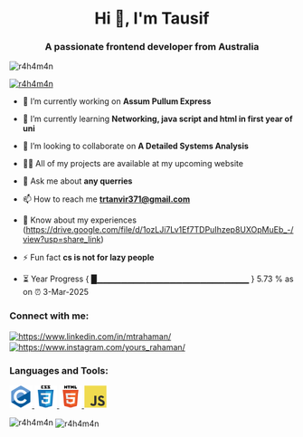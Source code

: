 <h1 align="center">Hi 👋, I'm Tausif</h1>
<h3 align="center">A passionate frontend developer from Australia</h3>

<p align="left"> <img src="https://komarev.com/ghpvc/?username=r4h4m4n&label=Profile%20views&color=0e75b6&style=flat" alt="r4h4m4n" /> </p>

<p align="left"> <a href="https://github.com/ryo-ma/github-profile-trophy"><img src="https://github-profile-trophy.vercel.app/?username=r4h4m4n" alt="r4h4m4n" /></a> </p>

- 🔭 I’m currently working on **Assum Pullum Express**

- 🌱 I’m currently learning **Networking, java script and html in first year of uni**

- 👯 I’m looking to collaborate on **A Detailed Systems Analysis**

- 👨‍💻 All of my projects are available at my upcoming website

- 💬 Ask me about **any querries**

- 📫 How to reach me **trtanvir371@gmail.com**

- 📄 Know about my experiences (https://drive.google.com/file/d/1ozLJi7Lv1Ef7TDPuIhzep8UXOpMuEb_-/view?usp=share_link)

- ⚡ Fun fact **cs is not for lazy people**

- ⏳ Year Progress { █▁▁▁▁▁▁▁▁▁▁▁▁▁▁▁▁▁▁▁▁▁▁▁▁▁ } 5.73 % as on ⏰ 3-Mar-2025

<h3 align="left">Connect with me:</h3>
<p align="left">
<a href="https://linkedin.com/in/https://www.linkedin.com/in/mtrahaman/" target="blank"><img align="center" src="https://raw.githubusercontent.com/rahuldkjain/github-profile-readme-generator/master/src/images/icons/Social/linked-in-alt.svg" alt="https://www.linkedin.com/in/mtrahaman/" height="30" width="40" /></a>
<a href="https://instagram.com/https://www.instagram.com/yours_rahaman/" target="blank"><img align="center" src="https://raw.githubusercontent.com/rahuldkjain/github-profile-readme-generator/master/src/images/icons/Social/instagram.svg" alt="https://www.instagram.com/yours_rahaman/" height="30" width="40" /></a>
</p>

<h3 align="left">Languages and Tools:</h3>
<p align="left"> <a href="https://www.cprogramming.com/" target="_blank" rel="noreferrer"> <img src="https://raw.githubusercontent.com/devicons/devicon/master/icons/c/c-original.svg" alt="c" width="40" height="40"/> </a> <a href="https://www.w3schools.com/css/" target="_blank" rel="noreferrer"> <img src="https://raw.githubusercontent.com/devicons/devicon/master/icons/css3/css3-original-wordmark.svg" alt="css3" width="40" height="40"/> </a> <a href="https://www.w3.org/html/" target="_blank" rel="noreferrer"> <img src="https://raw.githubusercontent.com/devicons/devicon/master/icons/html5/html5-original-wordmark.svg" alt="html5" width="40" height="40"/> </a> <a href="https://developer.mozilla.org/en-US/docs/Web/JavaScript" target="_blank" rel="noreferrer"> <img src="https://raw.githubusercontent.com/devicons/devicon/master/icons/javascript/javascript-original.svg" alt="javascript" width="40" height="40"/> </a> </p>

<p><img align="left" src="https://github-readme-stats.vercel.app/api/top-langs?username=r4h4m4n&show_icons=true&locale=en&layout=compact" alt="r4h4m4n" /></p>

<p>&nbsp;<img align="center" src="https://github-readme-stats.vercel.app/api?username=r4h4m4n&show_icons=true&locale=en" alt="r4h4m4n" /></p>
